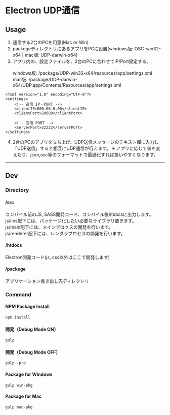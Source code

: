 # Electron UDP通信

## Usage
1. 通信する2台のPCを用意(Mac or Win)
2. packegeディレクトリにあるアプリをPCに設置(windows版: OSC-win32-x64 | mac版: UDP-darwin-x64)
3. アプリ内の、設定ファイルを、2台のPCに合わせてIP/Port設定する。<br><br>
windows版: /package/UDP-win32-x64/resources/app/settings.xml<br>
mac版: /package/UDP-darwin-x64/UDP.app/Contents/Resources/app/settings.xml<br>
```
<?xml version="1.0" encoding="UTF-8"?>
<settings>
	<!-- 送信 IP・PORT -->
	<clientIP>000.00.0.00</clientIP>
	<clientPort>20000</clientPort>

	<!-- 受信 PORT -->
	<serverPort>22222</serverPort>
</settings>
```
4. 2台のPCのアプリを立ち上げ、UDP送信メッセージのテキスト欄に入力し「UDP送信」すると相互にUDP通信が行えます。
※ アプリに応じて値を変えたり、json,osc等のフォーマットで最適化すれば扱いやすくなります。


***


## Dev

### Directory
#### /src
コンパイル前のJS, SASS開発コード、コンパイル後htdocsに出力します。<br>
js/libs配下には、パッケージ化したい必要なライブラリ置きます。<br>
js/main配下には、メインプロセスの開発を行います。<br>
js/renderer配下には、レンダラプロセスの開発を行います。

#### /htdocs
Electron開発コード(js, css以外はここで開発します)

#### /packege
アプリケーション書き出し先ディレクトリ


### Command
#### NPM Package Install
```
npm install
```

#### 開発（Debug Mode ON）
```
gulp
```

#### 開発（Debug Mode OFF）
```
gulp -pro
```

#### Package for Windows
```
gulp win-pkg
```

#### Package for Mac
```
gulp mac-pkg
```
